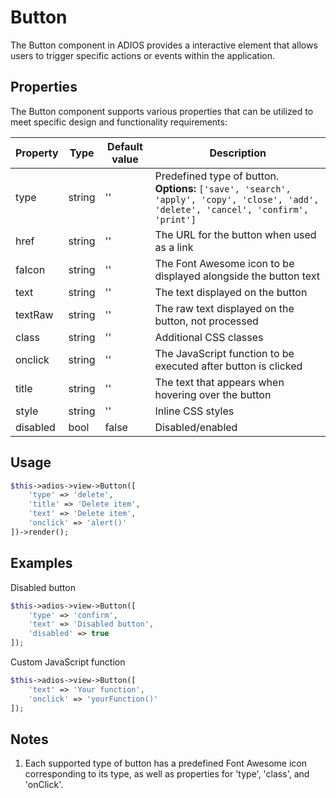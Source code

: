 # Button

The Button component in ADIOS provides a interactive element that allows users to trigger specific actions or events within the application.

## Properties

The Button component supports various properties that can be utilized to meet specific design and functionality requirements:

| Property | Type   | Default value | Description                                           |
|----------|--------|---------------|-------------------------------------------------------|
| type     | string | ''            |Predefined type of button. **Options:**  `['save', 'search', 'apply', 'copy', 'close', 'add', 'delete', 'cancel', 'confirm', 'print']`|
| href     | string | ''            |The URL for the button when used as a link|
| faIcon     | string | ''            |The Font Awesome icon to be displayed alongside the button text|
| text     | string | ''            |The text displayed on the button|
| textRaw     | string | ''            |The raw text displayed on the button, not processed|
| class     | string | ''            |Additional CSS classes|
| onclick     | string | ''            |The JavaScript function to be executed after button is clicked|
| title     | string | ''            |The text that appears when hovering over the button|
| style    | string | ''            |Inline CSS styles|
| disabled  | bool | false            |Disabled/enabled|

## Usage

```php
$this->adios->view->Button([
    'type' => 'delete',
    'title' => 'Delete item',
    'text' => 'Delete item',
    'onclick' => 'alert()'
])->render();
```

## Examples

Disabled button

```php
$this->adios->view->Button([
    'type' => 'confirm',
    'text' => 'Disabled button',
    'disabled' => true
]);
```

Custom JavaScript function

```php
$this->adios->view->Button([
    'text' => 'Your function',
    'onclick' => 'yourFunction()'
]);
```

## Notes

1. Each supported type of button has a predefined Font Awesome icon corresponding to its type, as well as properties for 'type', 'class', and 'onClick'.

